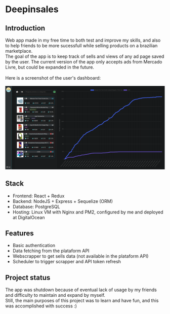 # Deepinsales
## Introduction
Web app made in my free time to both test and improve my skills, and also to help friends to be more sucessfull while selling products on a brazilian marketplace.\
The goal of the app is to keep track of sells and views of any ad page saved by the user. The current version of the app only accepts ads from Mercado Livre, but could be expanded in the future.\
<br>
Here is a screenshot of the user's dashboard:\
<br>
![image](dis-dashboard.png)

## Stack
- Frontend: React + Redux
- Backend: NodeJS + Express + Sequelize (ORM)
- Database: PostgreSQL
- Hosting: Linux VM with Nginx and PM2, configured by me and deployed at DigitalOcean

## Features
- Basic authentication
- Data fetching from the plataform API
- Webscrapper to get sells data (not available in the plataform API)
- Scheduler to trigger scrapper and API token refresh

## Project status
The app was shutdown because of eventual lack of usage by my friends and difficulty to maintain and expand by myself.\
Still, the main purposes of this project was to learn and have fun, and this was accomplished with success :)
